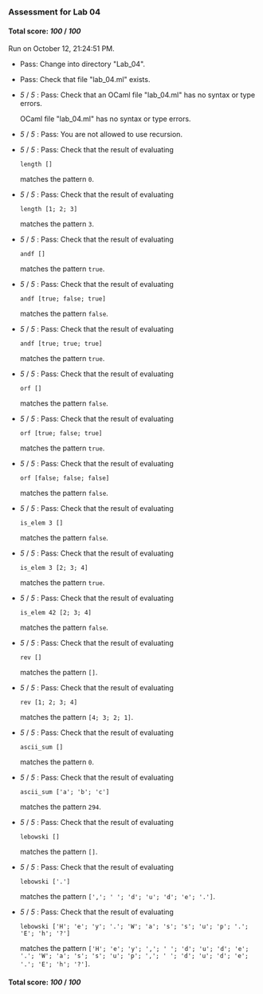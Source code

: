 ### Assessment for Lab 04

#### Total score: _100_ / _100_

Run on October 12, 21:24:51 PM.

+ Pass: Change into directory "Lab_04".

+ Pass: Check that file "lab_04.ml" exists.

+  _5_ / _5_ : Pass: Check that an OCaml file "lab_04.ml" has no syntax or type errors.

    OCaml file "lab_04.ml" has no syntax or type errors.



+  _5_ / _5_ : Pass: You are not allowed to use recursion.

   



+  _5_ / _5_ : Pass: 
Check that the result of evaluating
   ```
   length []
   ```
   matches the pattern `0`.

   




+  _5_ / _5_ : Pass: 
Check that the result of evaluating
   ```
   length [1; 2; 3]
   ```
   matches the pattern `3`.

   




+  _5_ / _5_ : Pass: 
Check that the result of evaluating
   ```
   andf []
   ```
   matches the pattern `true`.

   




+  _5_ / _5_ : Pass: 
Check that the result of evaluating
   ```
   andf [true; false; true]
   ```
   matches the pattern `false`.

   




+  _5_ / _5_ : Pass: 
Check that the result of evaluating
   ```
   andf [true; true; true]
   ```
   matches the pattern `true`.

   




+  _5_ / _5_ : Pass: 
Check that the result of evaluating
   ```
   orf []
   ```
   matches the pattern `false`.

   




+  _5_ / _5_ : Pass: 
Check that the result of evaluating
   ```
   orf [true; false; true]
   ```
   matches the pattern `true`.

   




+  _5_ / _5_ : Pass: 
Check that the result of evaluating
   ```
   orf [false; false; false]
   ```
   matches the pattern `false`.

   




+  _5_ / _5_ : Pass: 
Check that the result of evaluating
   ```
   is_elem 3 []
   ```
   matches the pattern `false`.

   




+  _5_ / _5_ : Pass: 
Check that the result of evaluating
   ```
   is_elem 3 [2; 3; 4]
   ```
   matches the pattern `true`.

   




+  _5_ / _5_ : Pass: 
Check that the result of evaluating
   ```
   is_elem 42 [2; 3; 4]
   ```
   matches the pattern `false`.

   




+  _5_ / _5_ : Pass: 
Check that the result of evaluating
   ```
   rev []
   ```
   matches the pattern `[]`.

   




+  _5_ / _5_ : Pass: 
Check that the result of evaluating
   ```
   rev [1; 2; 3; 4]
   ```
   matches the pattern `[4; 3; 2; 1]`.

   




+  _5_ / _5_ : Pass: 
Check that the result of evaluating
   ```
   ascii_sum []
   ```
   matches the pattern `0`.

   




+  _5_ / _5_ : Pass: 
Check that the result of evaluating
   ```
   ascii_sum ['a'; 'b'; 'c']
   ```
   matches the pattern `294`.

   




+  _5_ / _5_ : Pass: 
Check that the result of evaluating
   ```
   lebowski []
   ```
   matches the pattern `[]`.

   




+  _5_ / _5_ : Pass: 
Check that the result of evaluating
   ```
   lebowski ['.']
   ```
   matches the pattern `[','; ' '; 'd'; 'u'; 'd'; 'e'; '.']`.

   




+  _5_ / _5_ : Pass: 
Check that the result of evaluating
   ```
   lebowski ['H'; 'e'; 'y'; '.'; 'W'; 'a'; 's'; 's'; 'u'; 'p'; '.'; 'E'; 'h'; '?']
   ```
   matches the pattern `['H'; 'e'; 'y'; ','; ' '; 'd'; 'u'; 'd'; 'e'; '.'; 'W'; 'a'; 's'; 's'; 'u'; 'p'; ','; ' '; 'd'; 'u'; 'd'; 'e'; '.'; 'E'; 'h'; '?']`.

   




#### Total score: _100_ / _100_

